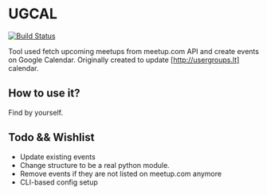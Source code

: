 # UGCAL

[![Build Status](https://travis-ci.org/UsergroupsLT/ugcal.svg?branch=master)](https://travis-ci.org/UsergroupsLT/ugcal)

Tool used fetch upcoming meetups from meetup.com API and create events on
Google Calendar. Originally created to update [http://usergroups.lt] calendar.

## How to use it?

Find by yourself.

## Todo && Wishlist

- Update existing events
- Change structure to be a real python module.
- Remove events if they are not listed on meetup.com anymore
- CLI-based config setup
